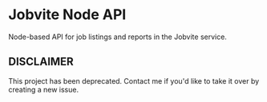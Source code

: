 # Jobvite Node API

  Node-based API for job listings and reports in the Jobvite service.

## DISCLAIMER

This project has been deprecated. Contact me if you'd like to take it over by creating a new issue.
